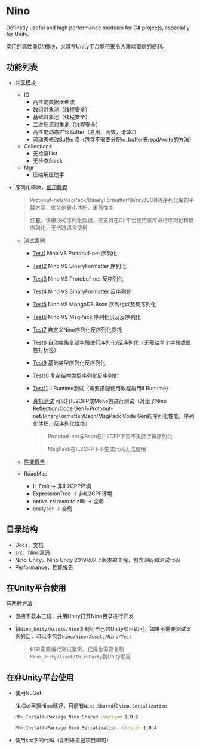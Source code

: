 # Nino
Definatly useful and high performance modules for C# projects, especially for Unity.

实用的高性能C#模块，尤其在Unity平台能带来令人难以置信的便利。


## 功能列表

- 共享模块
  
  - IO
    - 高性能数据压缩流
    - 数组对象池（线程安全）
    - 基础对象池（线程安全）
    - 二进制流对象池（线程安全）
    - 高性能动态扩容Buffer（易用、高效，低GC）
    - 可动态修改Buffer流（包含不需要分配io_buffer去read/write的方法）
  - Collections
    - 无检查List
    - 无检查Stack
  - Mgr
    - 压缩解压助手
  
- 序列化模块，[使用教程](Docs/Serialization.md)

  > Protobuf-net/MsgPack/BinaryFormatter/Bson/JSON等序列化库的平替方案，优势是更小体积，更高性能
  >
  > **注意**，该模块的序列化数据，仅支持在C#平台使用该库进行序列化和反序列化，无法跨语言使用
  - 测试案例
    - [Test1](Nino_Unity/Assets/Nino/Test/Editor/Serialization/Test1.cs) Nino VS Protobuf-net 序列化
  
    - [Test2](Nino_Unity/Assets/Nino/Test/Editor/Serialization/Test2.cs) Nino VS BinaryFormatter 序列化
  
    - [Test3](Nino_Unity/Assets/Nino/Test/Editor/Serialization/Test3.cs) Nino VS Protobuf-net 反序列化
  
    - [Test4](Nino_Unity/Assets/Nino/Test/Editor/Serialization/Test4.cs) Nino VS BinaryFormatter 反序列化
  
    - [Test5](Nino_Unity/Assets/Nino/Test/Editor/Serialization/Test5.cs) Nino VS MongoDB.Bson 序列化以及反序列化
  
    - [Test6](Nino_Unity/Assets/Nino/Test/Editor/Serialization/Test6.cs) Nino VS MsgPack 序列化以及反序列化
  
    - [Test7](Nino_Unity/Assets/Nino/Test/Editor/Serialization/Test7.cs) 自定义Nino序列化反序列化委托
  
    - [Test8](Nino_Unity/Assets/Nino/Test/Editor/Serialization/Test8.cs) 自动收集全部字段进行序列化/反序列化（无需给单个字段或属性打标签）
  
    - [Test9](Nino_Unity/Assets/Nino/Test/Editor/Serialization/Test9.cs) 基础类型序列化反序列化
  
    - [Test10](Nino_Unity/Assets/Nino/Test/Editor/Serialization/Test10.cs) 复杂结构类型序列化反序列化
    
    - [Test11](Nino_Unity/Assets/Nino/Test/Editor/Serialization/Test11.cs) ILRuntime测试（需要搭配使用教程启用ILRuntime）
    
    - [真机测试](Nino_Unity/Assets/Nino/Test/BuildTest.cs) 可以打IL2CPP或Mono包进行测试（对比了Nino Reflection/Code Gen与Protobuf-net/BinaryFormatter/Bson/MsgPack Code Gen的序列化性能、序列化体积、反序列化性能）
    
      > Protobuf-net与Bson在IL2CPP下暂不支持字典序列化
      >
      > MsgPack在IL2CPP下不生成代码无法使用
    
  - [性能报告](Performance/Serialization.md)
  
  - RoadMap
  
    - IL Emit -> 非IL2CPP环境
    - ExpressionTree -> 非IL2CPP环境
    - native zstream to zlib -> 全局
    - analyser -> 全局



## 目录结构

- Docs，文档
- src，Nino源码
- Nino_Unity，Nino Unity 2019及以上版本的工程，包含源码和测试代码
- Performance，性能报告



## 在Unity平台使用

有两种方法：

- 直接下载本工程，并用Unity打开Nino目录进行开发

- 将```Nino_Unity/Assets/Nino```复制到自己的Unity项目即可，如果不需要测试案例的话，可以不包含```Nino/Nino/Assets/Nino/Test```

  > 如果需要运行测试案例，记得也需要复制```Nino_Unity/Asset/ThirdParty```到Unity项目



## 在非Unity平台使用

- 使用NuGet

  NuGet里搜Nino就好，目前有```Nino.Shared```和```Nino.Serialization```

  ```bash
  PM> Install-Package Nino.Shared -Version 1.0.2
  ```

  ```bash
  PM> Install-Package Nino.Serialization -Version 1.0.4
  ```

- 使用src下的代码（复制进自己项目即可）

